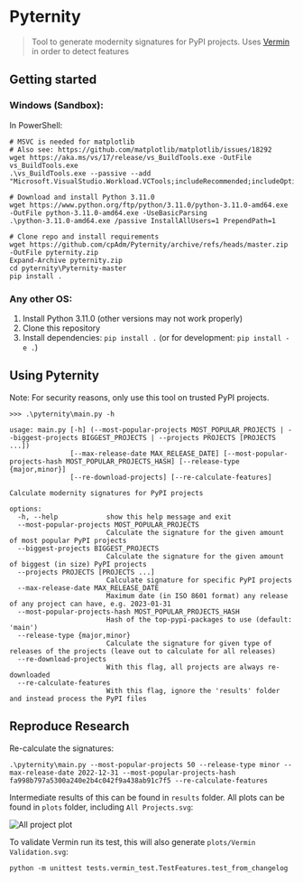 # Pyternity

> Tool to generate modernity signatures for PyPI projects.
> Uses [Vermin](https://github.com/netromdk/vermin) in order to detect features

## Getting started

### Windows (Sandbox):

In PowerShell:

```shell
# MSVC is needed for matplotlib
# Also see: https://github.com/matplotlib/matplotlib/issues/18292
wget https://aka.ms/vs/17/release/vs_BuildTools.exe -OutFile vs_BuildTools.exe
.\vs_BuildTools.exe --passive --add "Microsoft.VisualStudio.Workload.VCTools;includeRecommended;includeOptional"
```

```shell
# Download and install Python 3.11.0
wget https://www.python.org/ftp/python/3.11.0/python-3.11.0-amd64.exe -OutFile python-3.11.0-amd64.exe -UseBasicParsing
.\python-3.11.0-amd64.exe /passive InstallAllUsers=1 PrependPath=1
```

```shell
# Clone repo and install requirements
wget https://github.com/cpAdm/Pyternity/archive/refs/heads/master.zip -OutFile pyternity.zip
Expand-Archive pyternity.zip
cd pyternity\Pyternity-master
pip install .
```

### Any other OS:

1. Install Python 3.11.0 (other versions may not work properly)
2. Clone this repository
3. Install dependencies: `pip install .` (or for development: `pip install -e .`)

## Using Pyternity

Note: For security reasons, only use this tool on trusted PyPI projects.

```console
>>> .\pyternity\main.py -h 

usage: main.py [-h] (--most-popular-projects MOST_POPULAR_PROJECTS | --biggest-projects BIGGEST_PROJECTS | --projects PROJECTS [PROJECTS ...])
               [--max-release-date MAX_RELEASE_DATE] [--most-popular-projects-hash MOST_POPULAR_PROJECTS_HASH] [--release-type {major,minor}] 
               [--re-download-projects] [--re-calculate-features]

Calculate modernity signatures for PyPI projects

options:                                                                                                                                                                                                                                                                                              
  -h, --help            show this help message and exit                                                                                                                                                                                                                                               
  --most-popular-projects MOST_POPULAR_PROJECTS                                                                                                                                                                                                                                                       
                        Calculate the signature for the given amount of most popular PyPI projects                                                                                                                                                                                                    
  --biggest-projects BIGGEST_PROJECTS
                        Calculate the signature for the given amount of biggest (in size) PyPI projects
  --projects PROJECTS [PROJECTS ...]                                                                                                                                                                                                                                                                  
                        Calculate signature for specific PyPI projects                                                                                                                                                                                                                                
  --max-release-date MAX_RELEASE_DATE                                                                                                                                                                                                                                                                 
                        Maximum date (in ISO 8601 format) any release of any project can have, e.g. 2023-01-31                                                                                                                                                                                        
  --most-popular-projects-hash MOST_POPULAR_PROJECTS_HASH                                                                                                                                                                                                                                             
                        Hash of the top-pypi-packages to use (default: 'main')                                                                                                                                                                                                                        
  --release-type {major,minor}                                                                                                                                                                                                                                                                        
                        Calculate the signature for given type of releases of the projects (leave out to calculate for all releases)                                                                                                                                                                  
  --re-download-projects                                                                                                                                                                                                                                                                              
                        With this flag, all projects are always re-downloaded
  --re-calculate-features
                        With this flag, ignore the 'results' folder and instead process the PyPI files

```

## Reproduce Research

Re-calculate the signatures:

```shell
.\pyternity\main.py --most-popular-projects 50 --release-type minor --max-release-date 2022-12-31 --most-popular-projects-hash fa998b797a5300a240e2b4c042f9a438ab91c7f5 --re-calculate-features
```

Intermediate results of this can be found in `results` folder. All plots can be found in `plots` folder,
including `All Projects.svg`:

<img src="https://github.com/cpAdm/Pyternity/blob/master/plots/All%20Projects.svg" alt="All project plot">

To validate Vermin run its test, this will also generate `plots/Vermin Validation.svg`:

`python -m unittest tests.vermin_test.TestFeatures.test_from_changelog`

